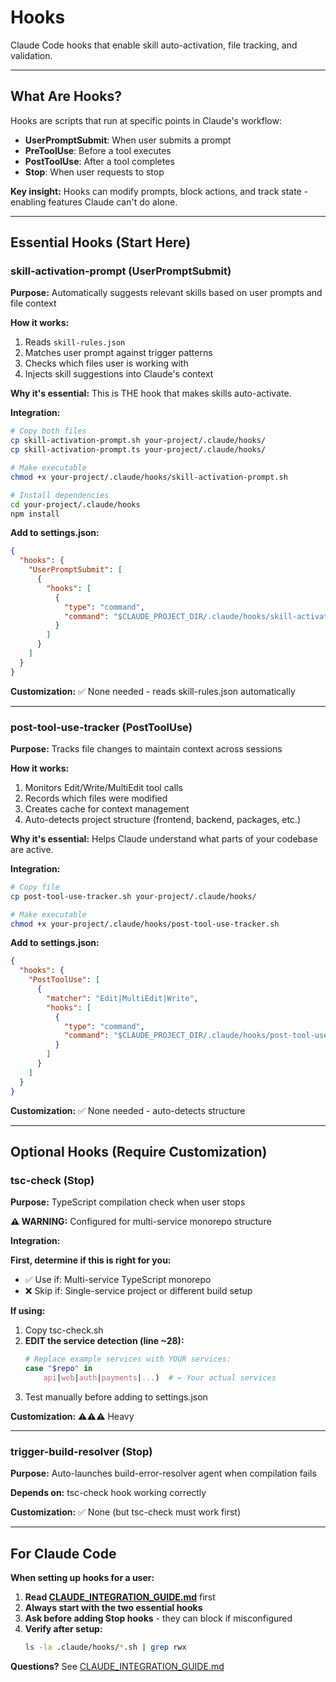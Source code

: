 # Hooks

Claude Code hooks that enable skill auto-activation, file tracking, and validation.

---

## What Are Hooks?

Hooks are scripts that run at specific points in Claude's workflow:
- **UserPromptSubmit**: When user submits a prompt
- **PreToolUse**: Before a tool executes  
- **PostToolUse**: After a tool completes
- **Stop**: When user requests to stop

**Key insight:** Hooks can modify prompts, block actions, and track state - enabling features Claude can't do alone.

---

## Essential Hooks (Start Here)

### skill-activation-prompt (UserPromptSubmit)

**Purpose:** Automatically suggests relevant skills based on user prompts and file context

**How it works:**
1. Reads `skill-rules.json`
2. Matches user prompt against trigger patterns
3. Checks which files user is working with
4. Injects skill suggestions into Claude's context

**Why it's essential:** This is THE hook that makes skills auto-activate.

**Integration:**
```bash
# Copy both files
cp skill-activation-prompt.sh your-project/.claude/hooks/
cp skill-activation-prompt.ts your-project/.claude/hooks/

# Make executable
chmod +x your-project/.claude/hooks/skill-activation-prompt.sh

# Install dependencies
cd your-project/.claude/hooks
npm install
```

**Add to settings.json:**
```json
{
  "hooks": {
    "UserPromptSubmit": [
      {
        "hooks": [
          {
            "type": "command",
            "command": "$CLAUDE_PROJECT_DIR/.claude/hooks/skill-activation-prompt.sh"
          }
        ]
      }
    ]
  }
}
```

**Customization:** ✅ None needed - reads skill-rules.json automatically

---

### post-tool-use-tracker (PostToolUse)

**Purpose:** Tracks file changes to maintain context across sessions

**How it works:**
1. Monitors Edit/Write/MultiEdit tool calls
2. Records which files were modified
3. Creates cache for context management
4. Auto-detects project structure (frontend, backend, packages, etc.)

**Why it's essential:** Helps Claude understand what parts of your codebase are active.

**Integration:**
```bash
# Copy file
cp post-tool-use-tracker.sh your-project/.claude/hooks/

# Make executable
chmod +x your-project/.claude/hooks/post-tool-use-tracker.sh
```

**Add to settings.json:**
```json
{
  "hooks": {
    "PostToolUse": [
      {
        "matcher": "Edit|MultiEdit|Write",
        "hooks": [
          {
            "type": "command",
            "command": "$CLAUDE_PROJECT_DIR/.claude/hooks/post-tool-use-tracker.sh"
          }
        ]
      }
    ]
  }
}
```

**Customization:** ✅ None needed - auto-detects structure

---

## Optional Hooks (Require Customization)

### tsc-check (Stop)

**Purpose:** TypeScript compilation check when user stops

**⚠️ WARNING:** Configured for multi-service monorepo structure

**Integration:**

**First, determine if this is right for you:**
- ✅ Use if: Multi-service TypeScript monorepo
- ❌ Skip if: Single-service project or different build setup

**If using:**
1. Copy tsc-check.sh
2. **EDIT the service detection (line ~28):**
   ```bash
   # Replace example services with YOUR services:
   case "$repo" in
       api|web|auth|payments|...)  # ← Your actual services
   ```
3. Test manually before adding to settings.json

**Customization:** ⚠️⚠️⚠️ Heavy

---

### trigger-build-resolver (Stop)

**Purpose:** Auto-launches build-error-resolver agent when compilation fails

**Depends on:** tsc-check hook working correctly

**Customization:** ✅ None (but tsc-check must work first)

---

## For Claude Code

**When setting up hooks for a user:**

1. **Read [CLAUDE_INTEGRATION_GUIDE.md](../../CLAUDE_INTEGRATION_GUIDE.md)** first
2. **Always start with the two essential hooks**
3. **Ask before adding Stop hooks** - they can block if misconfigured  
4. **Verify after setup:**
   ```bash
   ls -la .claude/hooks/*.sh | grep rwx
   ```

**Questions?** See [CLAUDE_INTEGRATION_GUIDE.md](../../CLAUDE_INTEGRATION_GUIDE.md)
